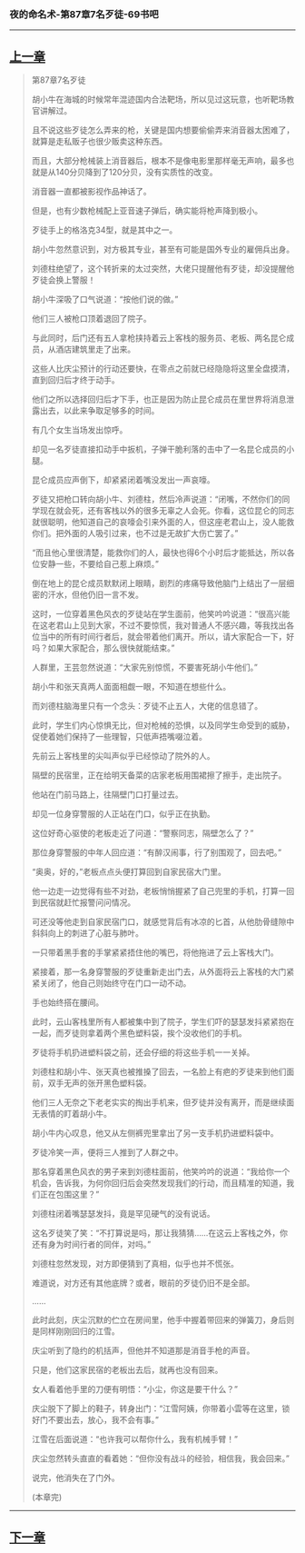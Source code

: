 ### 夜的命名术-第87章7名歹徒-69书吧

--------
[上一章](./4f3c4d4164778a7a911b3cd9706e78ac.md)
--------


>
>
>
>第87章7名歹徒
>
>胡小牛在海城的时候常年混迹国内合法靶场，所以见过这玩意，也听靶场教官讲解过。
>
>且不说这些歹徒怎么弄来的枪，关键是国内想要偷偷弄来消音器太困难了，就算是走私贩子也很少贩卖这种东西。
>
>而且，大部分枪械装上消音器后，根本不是像电影里那样毫无声响，最多也就是从140分贝降到了120分贝，没有实质性的改变。
>
>消音器一直都被影视作品神话了。
>
>但是，也有少数枪械配上亚音速子弹后，确实能将枪声降到极小。
>
>歹徒手上的格洛克34型，就是其中之一。
>
>胡小牛忽然意识到，对方极其专业，甚至有可能是国外专业的雇佣兵出身。
>
>刘德柱绝望了，这个转折来的太过突然，大佬只提醒他有歹徒，却没提醒他歹徒会换上警服！
>
>胡小牛深吸了口气说道：“按他们说的做。”
>
>他们三人被枪口顶着退回了院子。
>
>与此同时，后门还有五人拿枪挟持着云上客栈的服务员、老板、两名昆仑成员，从酒店建筑里走了出来。
>
>这些人比庆尘预计的行动还要快，在零点之前就已经隐隐将这里全盘摸清，直到回归后才终于动手。
>
>他们之所以选择回归后才下手，也正是因为防止昆仑成员在里世界将消息泄露出去，以此来争取足够多的时间。
>
>有几个女生当场发出惊呼。
>
>却见一名歹徒直接扣动手中扳机，子弹干脆利落的击中了一名昆仑成员的小腿。
>
>昆仑成员应声倒下，却紧紧闭着嘴没发出一声哀嚎。
>
>歹徒又把枪口转向胡小牛、刘德柱，然后冷声说道：“闭嘴，不然你们的同学现在就会死，还有客栈以外的很多无辜之人会死。你看，这位昆仑的同志就很聪明，他知道自己的哀嚎会引来外面的人，但这座老君山上，没人能救你们。把外面的人吸引过来，也不过是无故扩大伤亡罢了。”
>
>“而且他心里很清楚，能救你们的人，最快也得6个小时后才能抵达，所以各位安静一些，不要给自己惹上麻烦。”
>
>倒在地上的昆仑成员默默闭上眼睛，剧烈的疼痛导致他脑门上结出了一层细密的汗水，但他仍旧一言不发。
>
>这时，一位穿着黑色风衣的歹徒站在学生面前，他笑吟吟说道：“很高兴能在这老君山上见到大家，不过不要惊慌，我对普通人不感兴趣，等我找出各位当中的所有时间行者后，就会带着他们离开。所以，请大家配合一下，好吗？如果大家配合，那么很快就能结束。”
>
>人群里，王芸忽然说道：“大家先别惊慌，不要害死胡小牛他们。”
>
>胡小牛和张天真两人面面相觑一眼，不知道在想些什么。
>
>而刘德柱脑海里只有一个念头：歹徒不止五人，大佬的信息错了。
>
>此时，学生们内心惊惧无比，但对枪械的恐惧，以及同学生命受到的威胁，促使着她们保持了一些理智，只低声捂嘴啜泣着。
>
>先前云上客栈里的尖叫声似乎已经惊动了院外的人。
>
>隔壁的民宿里，正在给明天备菜的店家老板用围裙擦了擦手，走出院子。
>
>他站在门前马路上，往隔壁门口打量过去。
>
>却见一位身穿警服的人正站在门口，似乎正在执勤。
>
>这位好奇心驱使的老板走近了问道：“警察同志，隔壁怎么了？”
>
>那位身穿警服的中年人回应道：“有醉汉闹事，行了别围观了，回去吧。”
>
>“奥奥，好的，”老板点点头便打算回到自家民宿大门里。
>
>他一边走一边觉得有些不对劲，老板悄悄握紧了自己兜里的手机，打算一回到民宿就赶忙报警问问情况。
>
>可还没等他走到自家民宿门口，就感觉背后有冰凉的匕首，从他肋骨缝隙中斜斜向上的刺进了心脏与肺叶。
>
>一只带着黑手套的手掌紧紧捂住他的嘴巴，将他拖进了云上客栈大门。
>
>紧接着，那一名身穿警服的歹徒重新走出门去，从外面将云上客栈的大门紧紧关闭了，他自己则始终守在门口一动不动。
>
>手也始终搭在腰间。
>
>此时，云山客栈里所有人都被集中到了院子，学生们吓的瑟瑟发抖紧紧抱在一起，而歹徒则拿着两个黑色塑料袋，挨个没收他们的手机。
>
>歹徒将手机扔进塑料袋之前，还会仔细的将这些手机一一关掉。
>
>刘德柱和胡小牛、张天真也被推搡了回去，一名脸上有疤的歹徒来到他们面前，双手无声的张开黑色塑料袋。
>
>他们三人无奈之下老老实实的掏出手机来，但歹徒并没有离开，而是继续面无表情的盯着胡小牛。
>
>胡小牛内心叹息，他又从左侧裤兜里拿出了另一支手机扔进塑料袋中。
>
>歹徒冷笑一声，便将三人推到了人群之中。
>
>那名穿着黑色风衣的男子来到刘德柱面前，他笑吟吟的说道：“我给你一个机会，告诉我，为何你回归后会突然发现我们的行动，而且精准的知道，我们正在包围这里？”
>
>刘德柱闭着嘴瑟瑟发抖，竟是罕见硬气的没有说话。
>
>这名歹徒笑了笑：“不打算说是吗，那让我猜猜……在这云上客栈之外，你还有身为时间行者的同伴，对吗。”
>
>刘德柱忽然发现，对方即便猜到了真相，似乎也并不慌张。
>
>难道说，对方还有其他底牌？或者，眼前的歹徒仍旧不是全部。
>
>……
>
>此时此刻，庆尘沉默的伫立在房间里，他手中握着带回来的弹簧刀，身后则是同样刚刚回归的江雪。
>
>庆尘听到了隐约的机括声，但他并不知道那是消音手枪的声音。
>
>只是，他们这家民宿的老板出去后，就再也没有回来。
>
>女人看着他手里的刀便有明悟：“小尘，你这是要干什么？”
>
>庆尘脱下了脚上的鞋子，转身出门：“江雪阿姨，你带着小雲等在这里，锁好门不要出去，放心，我不会有事。”
>
>江雪在后面说道：“也许我可以帮你什么，我有机械手臂！”
>
>庆尘忽然转头直直的看着她：“但你没有战斗的经验，相信我，我会回来。”
>
>说完，他消失在了门外。
>
>(本章完)
>
>

--------
[下一章](./7abc3ac73dacd105f8239b56f739033b.md)
--------
